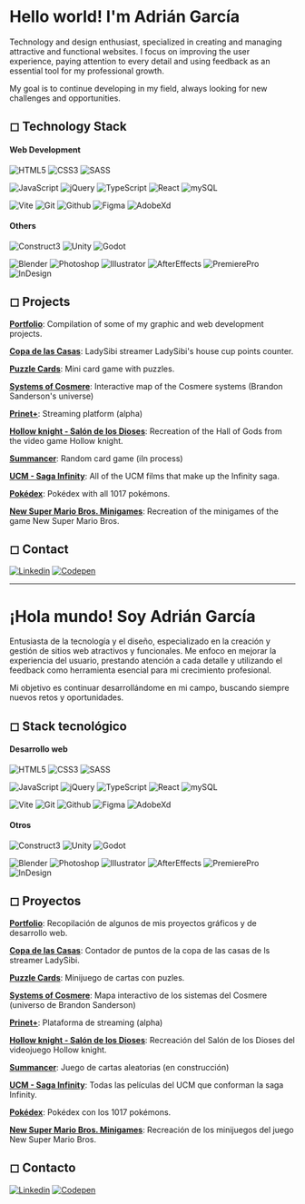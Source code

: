 # Hello world! I'm Adrián García

Technology and design enthusiast, specialized in creating and managing attractive and functional websites. I focus on improving the user experience, paying attention to every detail and using feedback as an essential tool for my professional growth.

My goal is to continue developing in my field, always looking for new challenges and opportunities.

## ◻ Technology Stack

#### Web Development

![HTML5](https://img.shields.io/badge/HTML5-303030?style=flat&logo=html5&logoColor=white)
![CSS3](https://img.shields.io/badge/CSS3-303030?style=flat&logo=css3&logoColor=white)
![SASS](https://img.shields.io/badge/SASS-303030?style=flat&logo=sass&logoColor=white)

![JavaScript](https://img.shields.io/badge/JavaScript-303030?style=flat&logo=javascript&logoColor=white)
![jQuery](https://img.shields.io/badge/jQuery-303030?style=flat&logo=jquery&logoColor=white)
![TypeScript](https://img.shields.io/badge/TypeScript-303030?style=flat&logo=typescript&logoColor=white)
![React](https://img.shields.io/badge/React-303030?style=flat&logo=react&logoColor=white)
![mySQL](https://img.shields.io/badge/mySQL-303030?style=flat&logo=mysql&logoColor=white)

![Vite](https://img.shields.io/badge/Vite-303030?style=flat&logo=vite&logoColor=white)
![Git](https://img.shields.io/badge/Git-303030?style=flat&logo=git&logoColor=white)
![Github](https://img.shields.io/badge/Github-303030?style=flat&logo=github&logoColor=white)
![Figma](https://img.shields.io/badge/Figma-303030?style=flat&logo=figma&logoColor=white)
![AdobeXd](https://img.shields.io/badge/AdobeXd-303030?style=flat&logo=adobexd&logoColor=white)

#### Others

![Construct3](https://img.shields.io/badge/Construct%203-303030?style=flat&logo=construct3&logoColor=white)
![Unity](https://img.shields.io/badge/Unity-303030?style=flat&logo=unity&logoColor=white)
![Godot](https://img.shields.io/badge/Godot-303030?style=flat&logo=godotengine&logoColor=white)

![Blender](https://img.shields.io/badge/Blender-303030?style=flat&logo=blender&logoColor=white)
![Photoshop](https://img.shields.io/badge/Photoshop-303030?style=flat&logo=adobephotoshop&logoColor=white)
![Illustrator](https://img.shields.io/badge/Illustrator-303030?style=flat&logo=adobeillustrator&logoColor=white)
![AfterEffects](https://img.shields.io/badge/After%20Effects-303030?style=flat&logo=adobeaftereffects&logoColor=white)
![PremierePro](https://img.shields.io/badge/Premiere%20Pro-303030?style=flat&logo=adobepremierepro&logoColor=white)
![InDesign](https://img.shields.io/badge/InDesign-303030?style=flat&logo=adobeindesign&logoColor=white)

## ◻ Projects

[**Portfolio**][porfolio]: Compilation of some of my graphic and web development projects.

[**Copa de las Casas**][ladysibi]: LadySibi streamer LadySibi's house cup points counter.

[**Puzzle Cards**][puzzles]: Mini card game with puzzles.

[**Systems of Cosmere**][cosmere]: Interactive map of the Cosmere systems (Brandon Sanderson's universe)

[**Prinet+**][prinet]: Streaming platform (alpha)

[**Hollow knight - Salón de los Dioses**][hollow]: Recreation of the Hall of Gods from the video game Hollow knight.

[**Summancer**][summancer]: Random card game (iIn process)

[**UCM - Saga Infinity**][marvel1]: All of the UCM films that make up the Infinity saga.

[**Pokédex**][pokedex]: Pokédex with all 1017 pokémons.

[**New Super Mario Bros. Minigames**][nsmb]: Recreation of the minigames of the game New Super Mario Bros.

## ◻ Contact

[![Linkedin](https://img.shields.io/badge/LinkedIn-Adrián%20García-101010?style=for-the-badge&logo=linkedin&labelColor=303030)](https://www.linkedin.com/in/garciagregoriadrian/)
[![Codepen](https://img.shields.io/badge/Codepen-@GariCarandai-101010?style=for-the-badge&logo=codepen&?link=http://left&link=https://www.linkedin.com/in/patriciabecerracorbacho/&labelColor=303030)](https://codepen.io/GariCarandai)

---

# ¡Hola mundo! Soy Adrián García

Entusiasta de la tecnología y el diseño, especializado en la creación y gestión de sitios web atractivos y funcionales. Me enfoco en mejorar la experiencia del usuario, prestando atención a cada detalle y utilizando el feedback como herramienta esencial para mi crecimiento profesional.

Mi objetivo es continuar desarrollándome en mi campo, buscando siempre nuevos retos y oportunidades.

## ◻ Stack tecnológico

#### Desarrollo web

![HTML5](https://img.shields.io/badge/HTML5-303030?style=flat&logo=html5&logoColor=white)
![CSS3](https://img.shields.io/badge/CSS3-303030?style=flat&logo=css3&logoColor=white)
![SASS](https://img.shields.io/badge/SASS-303030?style=flat&logo=sass&logoColor=white)

![JavaScript](https://img.shields.io/badge/JavaScript-303030?style=flat&logo=javascript&logoColor=white)
![jQuery](https://img.shields.io/badge/jQuery-303030?style=flat&logo=jquery&logoColor=white)
![TypeScript](https://img.shields.io/badge/TypeScript-303030?style=flat&logo=typescript&logoColor=white)
![React](https://img.shields.io/badge/React-303030?style=flat&logo=react&logoColor=white)
![mySQL](https://img.shields.io/badge/mySQL-303030?style=flat&logo=mysql&logoColor=white)

![Vite](https://img.shields.io/badge/Vite-303030?style=flat&logo=vite&logoColor=white)
![Git](https://img.shields.io/badge/Git-303030?style=flat&logo=git&logoColor=white)
![Github](https://img.shields.io/badge/Github-303030?style=flat&logo=github&logoColor=white)
![Figma](https://img.shields.io/badge/Figma-303030?style=flat&logo=figma&logoColor=white)
![AdobeXd](https://img.shields.io/badge/AdobeXd-303030?style=flat&logo=adobexd&logoColor=white)

#### Otros

![Construct3](https://img.shields.io/badge/Construct%203-303030?style=flat&logo=construct3&logoColor=white)
![Unity](https://img.shields.io/badge/Unity-303030?style=flat&logo=unity&logoColor=white)
![Godot](https://img.shields.io/badge/Godot-303030?style=flat&logo=godotengine&logoColor=white)

![Blender](https://img.shields.io/badge/Blender-303030?style=flat&logo=blender&logoColor=white)
![Photoshop](https://img.shields.io/badge/Photoshop-303030?style=flat&logo=adobephotoshop&logoColor=white)
![Illustrator](https://img.shields.io/badge/Illustrator-303030?style=flat&logo=adobeillustrator&logoColor=white)
![AfterEffects](https://img.shields.io/badge/After%20Effects-303030?style=flat&logo=adobeaftereffects&logoColor=white)
![PremierePro](https://img.shields.io/badge/Premiere%20Pro-303030?style=flat&logo=adobepremierepro&logoColor=white)
![InDesign](https://img.shields.io/badge/InDesign-303030?style=flat&logo=adobeindesign&logoColor=white)

## ◻ Proyectos

[**Portfolio**][porfolio]: Recopilación de algunos de mis proyectos gráficos y de desarrollo web.

[**Copa de las Casas**][ladysibi]: Contador de puntos de la copa de las casas de ls streamer LadySibi.

[**Puzzle Cards**][puzzles]: Minijuego de cartas con puzles.

[**Systems of Cosmere**][cosmere]: Mapa interactivo de los sistemas del Cosmere (universo de Brandon Sanderson)

[**Prinet+**][prinet]: Plataforma de streaming (alpha)

[**Hollow knight - Salón de los Dioses**][hollow]: Recreación del Salón de los Dioses del videojuego Hollow knight.

[**Summancer**][summancer]: Juego de cartas aleatorias (en construcción)

[**UCM - Saga Infinity**][marvel1]: Todas las películas del UCM que conforman la saga Infinity.

[**Pokédex**][pokedex]: Pokédex con los 1017 pokémons.

[**New Super Mario Bros. Minigames**][nsmb]: Recreación de los minijuegos del juego New Super Mario Bros.

## ◻ Contacto

[![Linkedin](https://img.shields.io/badge/LinkedIn-Adrián%20García-101010?style=for-the-badge&logo=linkedin&labelColor=303030)](https://www.linkedin.com/in/garciagregoriadrian/)
[![Codepen](https://img.shields.io/badge/Codepen-@GariCarandai-101010?style=for-the-badge&logo=codepen&?link=http://left&link=https://www.linkedin.com/in/patriciabecerracorbacho/&labelColor=303030)](https://codepen.io/GariCarandai)

[//]: # 'Links'
[porfolio]: https://adrian-gg.github.io
[summancer]: https://adrian-gg.github.io/summancer/
[prinet]: https://adrian-gg.github.io/prinet-web_react/
[cosmere]: https://adrian-gg.github.io/cosmere_systems
[hollow]: https://adrian-gg.github.io/hollow-knight-hog/
[pokedex]: https://adrian-gg.github.io/pokedex
[marvel1]: https://adrian-gg.github.io/ucm
[puzzles]: https://adrian-gg.github.io/puzzle-cards/
[ladysibi]: https://copacasas.ladysibi.com/
[nsmb]: https://adrian-gg.github.io/nsmb-minigames/
